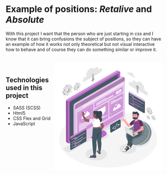 # Example of positions: _Retalive_ and _Absolute_

<p>With this project I want that the person who are just starting in css and I know that it can bring confusions the subject of positions, so they can have an example of how it works not only theoretical but not visual interactive how to behave and of course they can do something similar or improve it. </p>

<br>
<img align="right" src="asesst/image/Website%20Creator-amico.svg" alt="gif" width="350px"></img>
<br>
<h2> Technologies used in this project </h2>

- SASS (SCSS)
- Html5
- CSS Flex and Grid
- JavaScript
